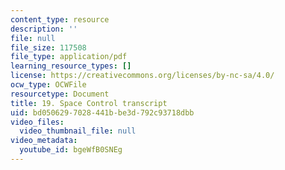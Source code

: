 ```yaml
---
content_type: resource
description: ''
file: null
file_size: 117508
file_type: application/pdf
learning_resource_types: []
license: https://creativecommons.org/licenses/by-nc-sa/4.0/
ocw_type: OCWFile
resourcetype: Document
title: 19. Space Control transcript
uid: bd050629-7028-441b-be3d-792c93718dbb
video_files:
  video_thumbnail_file: null
video_metadata:
  youtube_id: bgeWfB0SNEg
---
```

